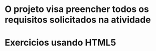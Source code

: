 # O projeto visa preencher todos os requisitos solicitados na atividade


# Exercicios usando HTML5 
